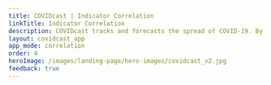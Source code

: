 ```yaml
---
title: COVIDcast | Indicator Correlation
linkTitle: Indicator Correlation
description: COVIDcast tracks and forecasts the spread of COVID-19. By Carnegie Mellon's Delphi Research Group.
layout: covidcast_app
app_mode: correlation
order: 4
heroImage: /images/landing-page/hero-images/covidcast_v2.jpg
feedback: true
---
```

